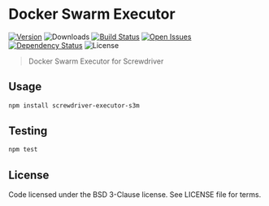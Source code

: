 # Docker Swarm Executor
[![Version][npm-image]][npm-url] ![Downloads][downloads-image] [![Build Status][status-image]][status-url] [![Open Issues][issues-image]][issues-url] [![Dependency Status][daviddm-image]][daviddm-url] ![License][license-image]

> Docker Swarm Executor for Screwdriver

## Usage

```bash
npm install screwdriver-executor-s3m
```

## Testing

```bash
npm test
```

## License

Code licensed under the BSD 3-Clause license. See LICENSE file for terms.

[npm-image]: https://img.shields.io/npm/v/screwdriver-executor-s3m.svg
[npm-url]: https://npmjs.org/package/screwdriver-executor-s3m
[downloads-image]: https://img.shields.io/npm/dt/screwdriver-executor-s3m.svg
[license-image]: https://img.shields.io/npm/l/screwdriver-executor-s3m.svg
[issues-image]: https://img.shields.io/github/issues/screwdriver-cd/executor-s3m.svg
[issues-url]: https://github.com/screwdriver-cd/executor-s3m/issues
[status-image]: https://cd.screwdriver.cd/pipelines/pipelineid/badge
[status-url]: https://cd.screwdriver.cd/pipelines/pipelineid
[daviddm-image]: https://david-dm.org/screwdriver-cd/executor-s3m.svg?theme=shields.io
[daviddm-url]: https://david-dm.org/screwdriver-cd/executor-s3m
